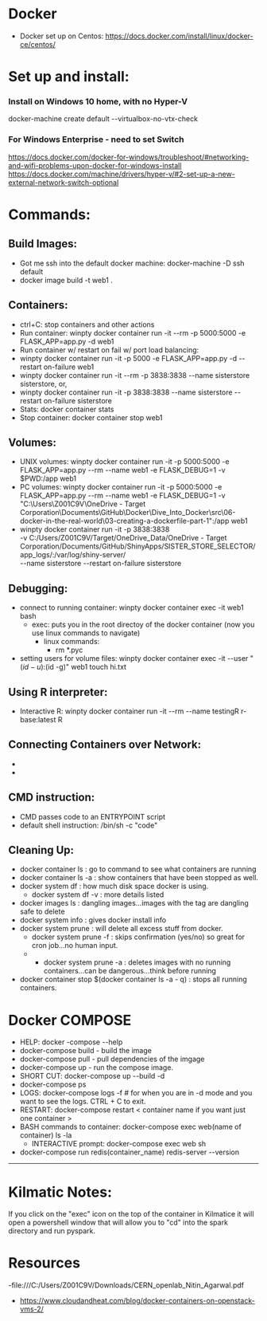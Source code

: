 # Docker
  - Docker set up on Centos: https://docs.docker.com/install/linux/docker-ce/centos/

# Set up and install:

  ### Install on Windows 10 home, with no Hyper-V
  docker-machine create default --virtualbox-no-vtx-check

  ### For Windows Enterprise - need to set Switch
  https://docs.docker.com/docker-for-windows/troubleshoot/#networking-and-wifi-problems-upon-docker-for-windows-install
  https://docs.docker.com/machine/drivers/hyper-v/#2-set-up-a-new-external-network-switch-optional


# Commands:
  
  ## Build Images:
  - Got me ssh into the default docker machine: docker-machine -D ssh default 
  - docker image build -t web1 .
  
  ## Containers:
  
  - ctrl+C: stop containers and other actions
  - Run container: winpty docker container run -it --rm -p 5000:5000 -e FLASK_APP=app.py -d web1
  - Run container w/ restart on fail w/ port load balancing:
  - winpty docker container run -it -p 5000 -e FLASK_APP=app.py -d --restart on-failure web1
  - winpty docker container run -it --rm -p 3838:3838 --name sisterstore sisterstore, or,
   - winpty docker container run -it -p 3838:3838 --name sisterstore --restart on-failure sisterstore
  - Stats: docker container stats
  - Stop container: docker container stop web1
  
  ## Volumes:
  -  UNIX volumes: winpty docker container run -it -p 5000:5000 -e FLASK_APP=app.py --rm --name web1 -e FLASK_DEBUG=1 -v $PWD:/app web1
  -  PC volumes: winpty docker container run -it -p 5000:5000 -e FLASK_APP=app.py --rm --name web1 -e FLASK_DEBUG=1 -v "C:\Users\Z001C9V\OneDrive - Target Corporation\Documents\GitHub\Docker\Dive_Into_Docker\src\06-docker-in-the-real-world\03-creating-a-dockerfile-part-1":/app web1
  - winpty docker container run -it -p 3838:3838 \
    -v C:/Users/Z001C9V/Target/OneDrive_Data/OneDrive - Target Corporation/Documents/GitHub/ShinyApps/SISTER_STORE_SELECTOR/app_logs/:/var/log/shiny-server/ \
    --name sisterstore --restart on-failure sisterstore
  
  ## Debugging:
  - connect to running container: winpty docker container exec -it web1 bash
    - exec: puts you in the root directoy of the docker container (now you use linux commands to navigate)
      - linux commands:
        - rm *.pyc
   - setting users for volume files: winpty docker container exec -it --user "$(id -u):$(id -g)" web1 touch hi.txt

  ## Using R interpreter:
  - Interactive R: winpty docker container run -it --rm --name testingR r-base:latest R

  ## Connecting Containers over Network:
  -
  -
  
  ## CMD instruction: 
  - CMD passes code to an ENTRYPOINT script
  - default shell instruction: /bin/sh -c "code"
  
  ## Cleaning Up:
  - docker container ls : go to command to see what containers are running
  - docker container ls -a : show containers that have been stopped as well.
  - docker system df : how much disk space docker is using.
    - docker system df -v : more details listed
  - docker images ls : dangling images...images with the <none> tag are dangling safe to delete
  - docker system info : gives docker install info
  - docker system prune : will delete all excess stuff from docker.
    - docker system prune -f : skips confirmation (yes/no) so great for cron job...no human input.
    - - docker system prune -a : deletes images with no running containers...can be dangerous...think before running
  - docker container stop $(docker container ls -a - q) : stops all running containers.
 
# Docker COMPOSE
  - HELP: docker -compose --help
  - docker-compose build - build the image
  - docker-compose pull - pull dependencies of the imgage
  - docker-compose up - run the compose image.
  - SHORT CUT: docker-compose up --build -d
  - docker-compose ps
  - LOGS: docker-compose logs -f # for when you are in -d mode and you want to see the logs. CTRL + C to exit.
  - RESTART: docker-compose restart < container name if you want just one container >
  - BASH commands to container: docker-compose exec web(name of container) ls -la
    - INTERACTIVE prompt: docker-compose exec web sh
  - docker-compose run redis(container_name) redis-server --version
  
-----

# Kilmatic Notes:

If you click on the "exec" icon on the top of the container in Kilmatice it will open a powershell window that will allow you to "cd" into the spark directory and run pyspark.

# Resources
  -file:///C:/Users/Z001C9V/Downloads/CERN_openlab_Nitin_Agarwal.pdf
  - https://www.cloudandheat.com/blog/docker-containers-on-openstack-vms-2/
  

